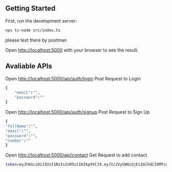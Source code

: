 ## Getting Started


First, run the development server:

```bash
npx ts-node src/index.ts
```
please test there by postman

Open [http://localhost:5000](http://localhost:5000) with your browser to see the result.

## Avaliable APIs

Open [http://localhost:5000/api/auth/login](http://localhost:5000/api/auth/login) Post Request to Login 

```bash
{
    "email":"",
    "password":""
}
```

Open [http://localhost:5000/api/auth/signup](http://localhost:5000/api/auth/signup) Post Request to Sign Up 

```bash
{
"fullName":"",
"email":"",
"password":"",
"number":""
}
```

Open [http://localhost:5000/api/contact](http://localhost:5000/api/contact) Get Request to add contact

```bash
token=eyJhbGciOiJIUzI1NiIsInR5cCI6IkpXVCJ9.eyJ1c2VySWQiOjEsImlhdCI6MTcwOTQxMjk0MX0.RlcosaphRMMSfa7aZ9_S7Z_wQTmaLr9bb3FvM2raK3o
```


